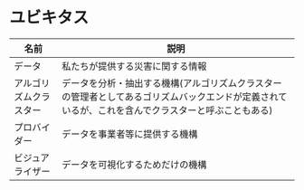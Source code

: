 # ユビキタス

| 名前                   | 説明                                                                                                                                               |
| ---------------------- | -------------------------------------------------------------------------------------------------------------------------------------------------- |
| データ                 | 私たちが提供する災害に関する情報                                                                                                                   |
| アルゴリズムクラスター | データを分析・抽出する機構(アルゴリズムクラスターの管理者としてあるゴリズムバックエンドが定義されているが、これを含んでクラスターと呼ぶこともある) |
| プロバイダー           | データを事業者等に提供する機構                                                                                                                     |
| ビジュアライザー       | データを可視化するためだけの機構                                                                                                                   |
